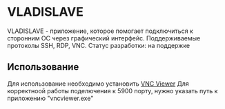 # VLADISLAVE
VLADISLAVE - приложение, которое помогает подключиться к сторонним ОС через графический интерфейс. Поддерживаемые протоколы SSH, RDP, VNC. 
Статус разработки: на поддержке

## Использование
Для использование необходимо установить [VNC Viewer](https://www.realvnc.com/en/connect/download/viewer/)
Для корректноой работы поделючения к 5900 порту, нужно указать путь к приложению "vncviewer.exe"
